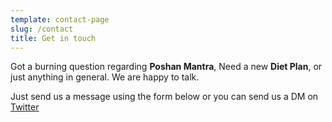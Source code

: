 ```yaml
---
template: contact-page
slug: /contact
title: Get in touch
---
```

Got a burning question regarding **Poshan Mantra**, Need a new **Diet Plan**, or just anything in general. We are happy to talk.

Just send us a message using the form below or you can send us a DM on [Twitter](https://twitter.com/stackrole)